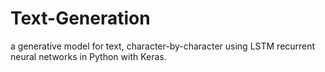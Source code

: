 # Text-Generation
a generative model for text, character-by-character using LSTM recurrent neural networks in Python with Keras.

